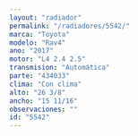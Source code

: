 ```yaml
---
layout: "radiador"
permalink: "/radiadores/5542/"
marca: "Toyota"
modelo: "Rav4"
ano: "2017"
motor: "L4 2.4 2.5"
transmision: "Automática"
parte: "434033"
clima: "Con clima"
alto: "26 3/8"
ancho: "15 11/16"
observaciones: ""
id: "5542"
---
```


